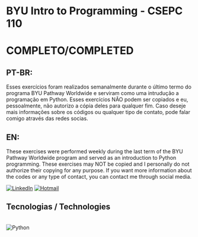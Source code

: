 # BYU Intro to Programming - CSEPC 110
# COMPLETO/COMPLETED

## PT-BR:
Esses exercícios foram realizados semanalmente durante o último termo do programa BYU Pathway Worldwide e serviram como uma intrudução a programação em Python. Esses exercícios NÃO podem ser copiados e eu, pessoalmente, não autorizo a cópia deles para qualquer fim. Caso deseje mais informações sobre os códigos ou qualquer tipo de contato, pode falar comigo através das redes socias.

## EN:
These exercises were performed weekly during the last term of the BYU Pathway Worldwide program and served as an introduction to Python programming. These exercises may NOT be copied and I personally do not authorize their copying for any purpose. If you want more information about the codes or any type of contact, you can contact me through social media.

[![LinkedIn](https://img.shields.io/badge/LinkedIn-0077B5?style=for-the-badge&logo=linkedin&logoColor=white)](https://www.linkedin.com/in/lucas-emanuel-oliveira-de-carvalho/) [![Hotmail](https://img.shields.io/badge/Microsoft_Outlook-0078D4?style=for-the-badge&logo=microsoft-outlook&logoColor=white
)](lucas.emanuel.carvalho@outlook.com)

## Tecnologias / Technologies
<div style="display: inline_block"><br>
<img align="center" alt="Python" src=https://img.shields.io/badge/Python-14354C?style=for-the-badge&logo=python&logoColor=white>
</div>

